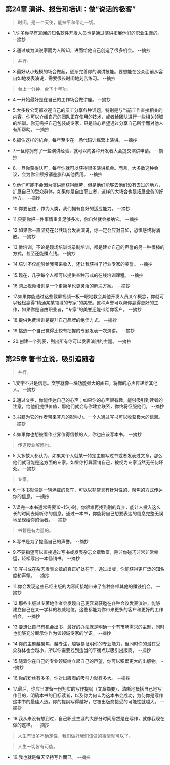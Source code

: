 ## 第24章 演讲、报告和培训：做“说话的极客”

>时间，是一个天使，能抹平和带走一切。

- 1.许多你早有耳闻的知名软件开发人员也是通过演讲拓展他们的职业生涯的。 --摘抄

- 2.通过成为演说家而为人所知，进而给他自己创造了很多机会。 --摘抄

>并行。

- 3.最好从小规模的场合做起，逐渐完善你的演讲技能。要想能在公众面前从容自如地发表演说，需要很长时间地刻苦练习。 --摘抄

>台上一分钟，台下十年功。

- 4.一开始最好是在自己的工作场合做讲座。 --摘抄

- 5.大多数公司都欢迎自己的员工分享各种话题，特别是与当前工作直接相关的内容。你可以介绍自己的团队正在使用的技术，或者给团队进行一些相关领域的培训。你无需把自己包装成专家，只是热心希望通过分享自己所学而对他人有所帮助。 --摘抄

- 6.抓住这样的机会，每年至少在一场代码训练营上演讲。 --摘抄

- 7.一旦你拥有了一些演讲经验，就可以向各种开发者大会提交演讲申请。 --摘抄

- 8.一旦你获得认可，每年你就可以获得很多演讲机会。而且，大多数这种会议，会为你全额报销差旅和其他费用。 --摘抄

- 9.他们可能不会因为演讲而获得酬劳，但是他们能够去他们没有去过的地方，扩展自己的受众群体。如果你是自由职业者，这样的大场合也是拓展业务的好地方。 --摘抄

- 10.你要记住，作为人类，我们拥有良好的适应能力。 --摘抄

- 11.只要你把一件事情重复足够多次，你自然就会接纳它。 --摘抄

- 12.如果你一直坚持在公共场合发表演说，你一定会应对自如，恐惧感终将消散。 --摘抄

- 13.做培训，不论是现场培训或录制培训，都是建立自己的声誉的另一种很棒的方式，甚至还能赚点钱。 --摘抄

- 14.培训不仅能够给我带来收入，还让我获得了行业专家的美誉。 --摘抄

- 15.现在，几乎每个人都可以提供某种形式的在线培训课程。 --摘抄

- 16.网上视频培训是一个更简单也更灵活的解决方案。 --摘抄

- 17.如果你能通过这些截屏视频一板一眼地教会其他开发人员某个概念，你就可以轻松赢得“精通某某领域的专家”的美誉。这种声誉可以帮你赢得更好的工作，如果你是自由职业者，“专家”的美誉还能带给你客户。 --摘抄

- 18.提供免费培训是提升自己品牌的绝佳方式。 --摘抄

- 19.挑选一个自己觉得比较有把握的专题发表一次演讲。 --摘抄

- 20.创建一个列表，列出所有你可以发表演讲的主题。 --摘抄

## 第25章 著书立说，吸引追随者

>并行。

- 1.文字不只是信息。文字就像一块功能强大的画布，将你的心声传递给其他人。 --摘抄

- 2.通过文字，你能传达自己的心声；如果你的心声很有趣，能够吸引到读者的注意，给他们提供价值，那他们就会与你建立联系，你终将征服他们。 --摘抄

- 3.书籍为它的作者带来非凡的影响力。一个人通过写书可以收获极大的信赖。 --摘抄

- 4.如果你也想被看作业界值得信赖的人，你也应该写本书。 --摘抄

>传道授业解惑也。

- 5.大多数人都认为，如果某个人就某一特定主题写过书或者发表过文章，那么他们就可能是这方面的专家。如果你打算营销自己，被视为专家当然无任何坏处。 --摘抄

>专家。

- 6.一本书就像是一辆满载的货车，可以以非常具有针对性的、聚焦的方式传达你的信息。 --摘抄

- 7.读完一本书通常需要10~15小时。你很难再找到别的媒介，能让人投入这么长的时间去倾听你的信息。通过一本书，你能将自己想要表达的信息完整无误地呈现给你的读者。 --摘抄

>书籍是有力量的。

- 8.写书是为了提高自己的声誉。 --摘抄

- 9.不要指望可以直接通过写书或发表杂志文章致富，除非你碰巧非常非常幸运，轻松写出一本畅销书。 --摘抄

- 10.写书或在杂志发表文章的真正好处在于，通过出版，你能获得更广泛的知名度和声望。 --摘抄

- 11.你会发现这些已经出版的内容间接地带来了各种各样其他的赚钱机会。 --摘抄

- 12.那些出版过专著地作者会发现自己更容易获邀在各种会议发表演讲，能够建立自己在某一学科的权威地位，这些都能为你带来更多的客户和更好的工作机会。 --摘抄

- 13.要想让自己有机会出书，最好的办法就是明确一个有市场需求的主题，同时也能够充分展示你作为该领域专家的学识。 --摘抄

- 14.你的主题越聚焦、越专注，越容易证明你的专业能力，但同时你的潜在受众群体也会越小，所以你需要找到适当的平衡点以吸引出版商。 --摘抄

- 15.随着你在自己的专业领域树立起自己的声望，你可以积累更大的出版物。 --摘抄

- 16.你的粉丝有多多，你对出版商的吸引力就有多大。 --摘抄

- 17.最后，你应当准备一份翔实的写作提纲（文章摘要），清晰地概括自己地写作目的，明确本书的目标读者，以及你为何认为这本书会成功，为何你是写作这本书的最佳人选。你的提纲写得越好，它被出版商接受的可能性就越大。 --摘抄

- 18.我从来没有想到过，自己职业生涯的大部分时间居然是在写作，就像我现在做的这样。 --摘抄

>人生有很多不确定性，我们做好我们该做的事情就可以了。

>人生一切皆有可能。

- 19.我也就是每天坚持写作而已。 --摘抄
